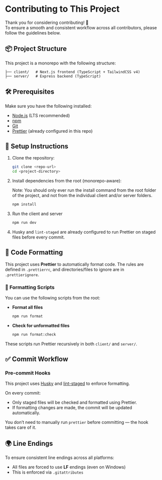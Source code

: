 # Contributing to This Project

Thank you for considering contributing! 🚀  
To ensure a smooth and consistent workflow across all contributors, please follow the guidelines below.

## 📦 Project Structure

This project is a monorepo with the following structure:

```
├── client/   # Next.js frontend (TypeScript + TailwindCSS v4)
├── server/   # Express backend (TypeScript)
```

## 🛠 Prerequisites

Make sure you have the following installed:

- [Node.js](https://nodejs.org/en/) (LTS recommended)
- [npm](https://www.npmjs.com/)
- [Git](https://git-scm.com/)
- [Prettier](https://prettier.io/) (already configured in this repo)

## 🚀 Setup Instructions

1. Clone the repository:

   ```bash
   git clone <repo-url>
   cd <project-directory>
   ```

2. Install dependencies from the root (monorepo-aware):

   Note: You should only ever run the install command from the root folder of the project, and not from the individual client and/or server folders.

   ```bash
   npm install
   ```

3. Run the client and server

   ```bash
   npm run dev
   ```

4. Husky and `lint-staged` are already configured to run Prettier on staged files before every commit.

## 💅 Code Formatting

This project uses **Prettier** to automatically format code. The rules are defined in `.prettierrc`, and directories/files to ignore are in `.prettierignore`.

### 📜 Formatting Scripts

You can use the following scripts from the root:

- **Format all files**

  ```bash
  npm run format
  ```

- **Check for unformatted files**

  ```bash
  npm run format:check
  ```

These scripts run Prettier recursively in both `client/` and `server/`.

## ✅ Commit Workflow

### Pre-commit Hooks

This project uses [Husky](https://typicode.github.io/husky/) and [lint-staged](https://github.com/okonet/lint-staged) to enforce formatting.

On every commit:

- Only staged files will be checked and formatted using Prettier.
- If formatting changes are made, the commit will be updated automatically.

You don’t need to manually run `prettier` before committing — the hook takes care of it.

## 🌍 Line Endings

To ensure consistent line endings across all platforms:

- All files are forced to use **LF** endings (even on Windows)
- This is enforced via `.gitattributes`
